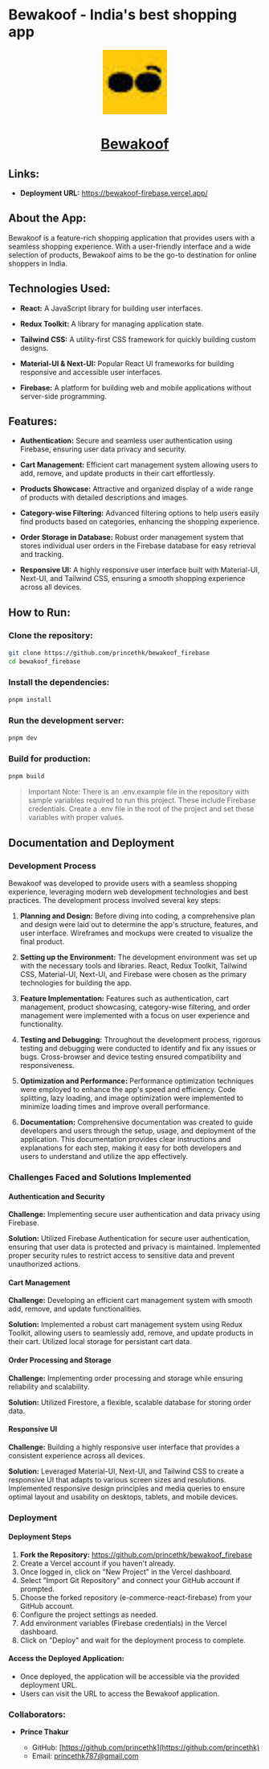 # Bewakoof - India's best shopping app

<p align="center">
  <a href="https://bewakoof-firebase.vercel.app/">
    <picture>
      <img src="./public/favicon.ico" height="128">
    </picture>
    <h1 align="center">Bewakoof</h1>
  </a>
</p>

## Links:

- **Deployment URL:** https://bewakoof-firebase.vercel.app/

## About the App:

Bewakoof is a feature-rich shopping application that provides users with a seamless shopping experience. With a user-friendly interface and a wide selection of products, Bewakoof aims to be the go-to destination for online shoppers in India.

## Technologies Used:

- **React:** A JavaScript library for building user interfaces.

- **Redux Toolkit:** A library for managing application state.

- **Tailwind CSS:** A utility-first CSS framework for quickly building custom designs.

- **Material-UI & Next-UI:** Popular React UI frameworks for building responsive and accessible user interfaces.

- **Firebase:** A platform for building web and mobile applications without server-side programming.

## Features:

- **Authentication:**
  Secure and seamless user authentication using Firebase, ensuring user data privacy and security.

- **Cart Management:**
  Efficient cart management system allowing users to add, remove, and update products in their cart effortlessly.

- **Products Showcase:**
  Attractive and organized display of a wide range of products with detailed descriptions and images.

- **Category-wise Filtering:**
  Advanced filtering options to help users easily find products based on categories, enhancing the shopping experience.

- **Order Storage in Database:**
  Robust order management system that stores individual user orders in the Firebase database for easy retrieval and tracking.

- **Responsive UI:**
  A highly responsive user interface built with Material-UI, Next-UI, and Tailwind CSS, ensuring a smooth shopping experience across all devices.

## How to Run:

### **Clone the repository:**

```bash
git clone https://github.com/princethk/bewakoof_firebase
cd bewakoof_firebase
```

### **Install the dependencies:**

```bash
pnpm install
```

### **Run the development server:**

```bash
pnpm dev
```

### **Build for production:**

```bash
pnpm build
```

> Important Note: There is an .env.example file in the repository with sample variables required to run this project. These include Firebase credentials. Create a .env file in the root of the project and set these variables with proper values.

## Documentation and Deployment

### Development Process

Bewakoof was developed to provide users with a seamless shopping experience, leveraging modern web development technologies and best practices. The development process involved several key steps:

1. **Planning and Design:** Before diving into coding, a comprehensive plan and design were laid out to determine the app's structure, features, and user interface. Wireframes and mockups were created to visualize the final product.

2. **Setting up the Environment:** The development environment was set up with the necessary tools and libraries. React, Redux Toolkit, Tailwind CSS, Material-UI, Next-UI, and Firebase were chosen as the primary technologies for building the app.

3. **Feature Implementation:** Features such as authentication, cart management, product showcasing, category-wise filtering, and order management were implemented with a focus on user experience and functionality.

4. **Testing and Debugging:** Throughout the development process, rigorous testing and debugging were conducted to identify and fix any issues or bugs. Cross-browser and device testing ensured compatibility and responsiveness.

5. **Optimization and Performance:** Performance optimization techniques were employed to enhance the app's speed and efficiency. Code splitting, lazy loading, and image optimization were implemented to minimize loading times and improve overall performance.

6. **Documentation:** Comprehensive documentation was created to guide developers and users through the setup, usage, and deployment of the application. This documentation provides clear instructions and explanations for each step, making it easy for both developers and users to understand and utilize the app effectively.

### Challenges Faced and Solutions Implemented

#### Authentication and Security

**Challenge:** Implementing secure user authentication and data privacy using Firebase.

**Solution:** Utilized Firebase Authentication for secure user authentication, ensuring that user data is protected and privacy is maintained. Implemented proper security rules to restrict access to sensitive data and prevent unauthorized actions.

#### Cart Management

**Challenge:** Developing an efficient cart management system with smooth add, remove, and update functionalities.

**Solution:** Implemented a robust cart management system using Redux Toolkit, allowing users to seamlessly add, remove, and update products in their cart. Utilized local storage for persistant cart data.

#### Order Processing and Storage

**Challenge:** Implementing order processing and storage while ensuring reliability and scalability.

**Solution:** Utilized Firestore, a flexible, scalable database for storing order data.

#### Responsive UI

**Challenge:** Building a highly responsive user interface that provides a consistent experience across all devices.

**Solution:** Leveraged Material-UI, Next-UI, and Tailwind CSS to create a responsive UI that adapts to various screen sizes and resolutions. Implemented responsive design principles and media queries to ensure optimal layout and usability on desktops, tablets, and mobile devices.

### Deployment

#### Deployment Steps

1. **Fork the Repository:** https://github.com/princethk/bewakoof_firebase
2. Create a Vercel account if you haven't already.
3. Once logged in, click on "New Project" in the Vercel dashboard.
4. Select "Import Git Repository" and connect your GitHub account if prompted.
5. Choose the forked repository (e-commerce-react-firebase) from your GitHub account.
6. Configure the project settings as needed.
7. Add environment variables (Firebase credentials) in the Vercel dashboard.
8. Click on "Deploy" and wait for the deployment process to complete.

#### Access the Deployed Application:

- Once deployed, the application will be accessible via the provided deployment URL.
- Users can visit the URL to access the Bewakoof application.

### Collaborators:

- **Prince Thakur**

  - GitHub: [https://github.com/princethk](https://github.com/princethk)
  - Email: princethk787@gmail.com

